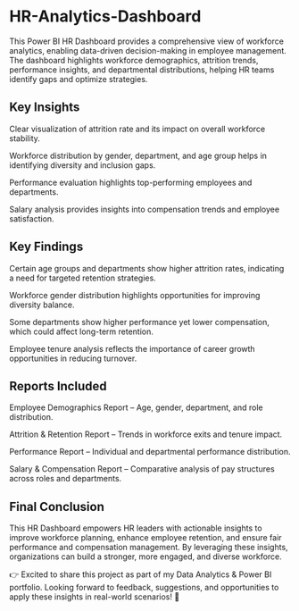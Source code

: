 # HR-Analytics-Dashboard
This Power BI HR Dashboard provides a comprehensive view of workforce analytics, enabling data-driven decision-making in employee management. The dashboard highlights workforce demographics, attrition trends, performance insights, and departmental distributions, helping HR teams identify gaps and optimize strategies.

## Key Insights

Clear visualization of attrition rate and its impact on overall workforce stability.

Workforce distribution by gender, department, and age group helps in identifying diversity and inclusion gaps.

Performance evaluation highlights top-performing employees and departments.

Salary analysis provides insights into compensation trends and employee satisfaction.

## Key Findings

Certain age groups and departments show higher attrition rates, indicating a need for targeted retention strategies.

Workforce gender distribution highlights opportunities for improving diversity balance.

Some departments show higher performance yet lower compensation, which could affect long-term retention.

Employee tenure analysis reflects the importance of career growth opportunities in reducing turnover.

## Reports Included

Employee Demographics Report – Age, gender, department, and role distribution.

Attrition & Retention Report – Trends in workforce exits and tenure impact.

Performance Report – Individual and departmental performance distribution.

Salary & Compensation Report – Comparative analysis of pay structures across roles and departments.

 ## Final Conclusion

This HR Dashboard empowers HR leaders with actionable insights to improve workforce planning, enhance employee retention, and ensure fair performance and compensation management. By leveraging these insights, organizations can build a stronger, more engaged, and diverse workforce.

👉 Excited to share this project as part of my Data Analytics & Power BI portfolio. Looking forward to feedback, suggestions, and opportunities to apply these insights in real-world scenarios! 🚀
